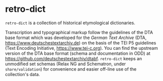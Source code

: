 # retro-dict
`retro-dict` is a collection of historical etymological dictionaries.

Transcription and typographical markup follow the guidelines
of the DTA base format which was developed for the _German Text Archive_
(DTA, https://www.deutschestextarchiv.de) on the basis of the
TEI P5 guidelines (Text Encoding Initiative, https://www.tei-c.org).
You can find the upstream version of the DTA base format
(schema and documentation in ODD) at
https://github.com/deutschestextarchiv/dtabf. `retro-dict` keeps
an unmodified set schemas (Relax NG and Schematron, under `share/validation`)
for convenience and easier off-line use of the collection's data.
